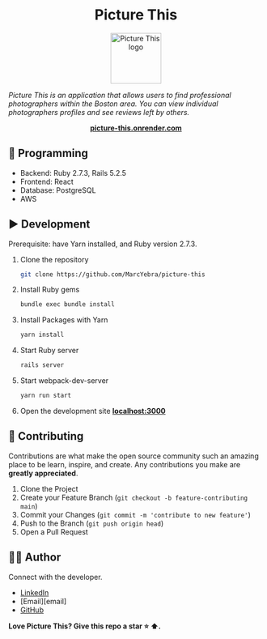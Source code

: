 <h1 align="center">Picture This</h1>

<p align="center">
  <img src="https://picture-this-production.s3.amazonaws.com/Icons/logo+copy.png" alt="Picture This logo" width="100px" height="100px"/>

<i>Picture This is an application that allows users to find professional photographers within the Boston area. You can view individual photographers profiles and see reviews left by others. </i>
<br>

</p>

<p align="center">
  <a href="https://picture-this.onrender.com"><strong>picture-this.onrender.com</strong></a>
  <br>
</p>

## 🚀 Programming

- Backend: Ruby 2.7.3, Rails 5.2.5
- Frontend: React
- Database: PostgreSQL
- AWS 

## ▶️ Development
Prerequisite: have Yarn installed, and Ruby version 2.7.3.

1. Clone the repository
    ```sh
    git clone https://github.com/MarcYebra/picture-this
    ```
    
2. Install Ruby gems
    ```sh
    bundle exec bundle install
    ```
    
3. Install Packages with Yarn
    ```sh
    yarn install
    ```
    
4. Start Ruby server
    ```sh
    rails server
    ```
    
5. Start webpack-dev-server
    ```sh
    yarn run start
    ```
    
6. Open the development site **[localhost:3000](http://localhost:3000)**
    
## 🤝 Contributing

Contributions are what make the open source community such an amazing place to be learn, inspire, and create.
Any contributions you make are **greatly appreciated**.

1. Clone the Project
2. Create your Feature Branch (`git checkout -b feature-contributing main`)
3. Commit your Changes (`git commit -m 'contribute to new feature'`)
4. Push to the Branch (`git push origin head`)
5. Open a Pull Request

## 👨‍💻 Author

Connect with the developer.

- [LinkedIn][linkedin]
- [Email][email]
- [GitHub][github]

**Love Picture This? Give this repo a star :star: :arrow_up:.**

[linkedin]: https://www.linkedin.com/in/marcyebra/
[github]: https://github.com/MarcYebra